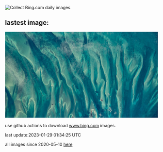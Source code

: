 ![Collect Bing.com daily images](https://github.com/counter2015/bing-daily-images/workflows/Collect%20Bing.com%20daily%20images/badge.svg)
## lastest image:
![](images/BlueBahamas.jpg)

use github actions to download www.bing.com images.

last update:2023-01-29 01:34:25 UTC

all images since 2020-05-10 [here](https://github.com/counter2015/bing-daily-images/tree/master/images) 
